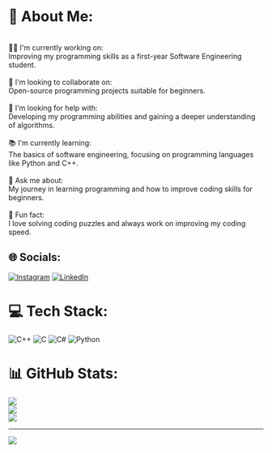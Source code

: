 # 💫 About Me:
<br>👩‍💻 I'm currently working on:<br>Improving my programming skills as a first-year Software Engineering student.<br><br>🤝 I'm looking to collaborate on:<br>Open-source programming projects suitable for beginners.<br><br>🔧 I'm looking for help with:<br>Developing my programming abilities and gaining a deeper understanding of algorithms.<br><br>📚 I'm currently learning:<br>The basics of software engineering, focusing on programming languages like Python and C++.<br><br>💬 Ask me about:<br>My journey in learning programming and how to improve coding skills for beginners.<br><br>🎉 Fun fact:<br>I love solving coding puzzles and always work on improving my coding speed.


## 🌐 Socials:
[![Instagram](https://img.shields.io/badge/Instagram-%23E4405F.svg?logo=Instagram&logoColor=white)](https://instagram.com/r.yn_3) [![LinkedIn](https://img.shields.io/badge/LinkedIn-%230077B5.svg?logo=linkedin&logoColor=white)](https://linkedin.com/in/reyen-bchlmounı) 

# 💻 Tech Stack:
![C++](https://img.shields.io/badge/c++-%2300599C.svg?style=for-the-badge&logo=c%2B%2B&logoColor=white) ![C](https://img.shields.io/badge/c-%2300599C.svg?style=for-the-badge&logo=c&logoColor=white) ![C#](https://img.shields.io/badge/c%23-%23239120.svg?style=for-the-badge&logo=csharp&logoColor=white) ![Python](https://img.shields.io/badge/python-3670A0?style=for-the-badge&logo=python&logoColor=ffdd54)
# 📊 GitHub Stats:
![](https://github-readme-stats.vercel.app/api?username=reyen-1&theme=synthwave&hide_border=false&include_all_commits=false&count_private=false)<br/>
![](https://github-readme-streak-stats.herokuapp.com/?user=reyen-1&theme=synthwave&hide_border=false)<br/>
![](https://github-readme-stats.vercel.app/api/top-langs/?username=reyen-1&theme=synthwave&hide_border=false&include_all_commits=false&count_private=false&layout=compact)

---
[![](https://visitcount.itsvg.in/api?id=reyen-1&icon=0&color=0)](https://visitcount.itsvg.in)

<!-- Proudly created with GPRM ( https://gprm.itsvg.in ) -->

